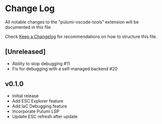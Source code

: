 # Change Log

All notable changes to the "pulumi-vscode-tools" extension will be documented in this file.

Check [Keep a Changelog](http://keepachangelog.com/) for recommendations on how to structure this file.

## [Unreleased]

- Ability to stop debugging #11
- Fix for debugging with a self-managed backend #20

## v0.1.0
- Initial release
- Add ESC Explorer feature
- Add IaC Debugging feature
- Incorporate Pulumi LSP
- Update ESC refresh after update